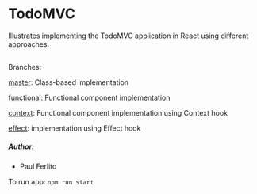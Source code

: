 # TodoMVC
Illustrates implementing the TodoMVC application in React using different approaches.

##
Branches:

[master](https://github.com/pferlito/todo-react/tree/master): Class-based implementation

[functional](https://github.com/pferlito/todo-react/tree/functional): Functional component implementation

[context](https://github.com/pferlito/todo-react/tree/context): Functional component implementation using Context hook

[effect](https://github.com/pferlito/todo-react/tree/effect): implementation using Effect hook

##### Author:
* Paul Ferlito

To run app:
``npm run start``
